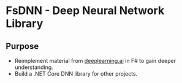 # FsDNN - Deep Neural Network Library

## Purpose

- Reimplement material from [deeplearning.ai](https://www.deeplearning.ai/) in F# to gain deeper understanding.
- Build a .NET Core DNN library for other projects.

